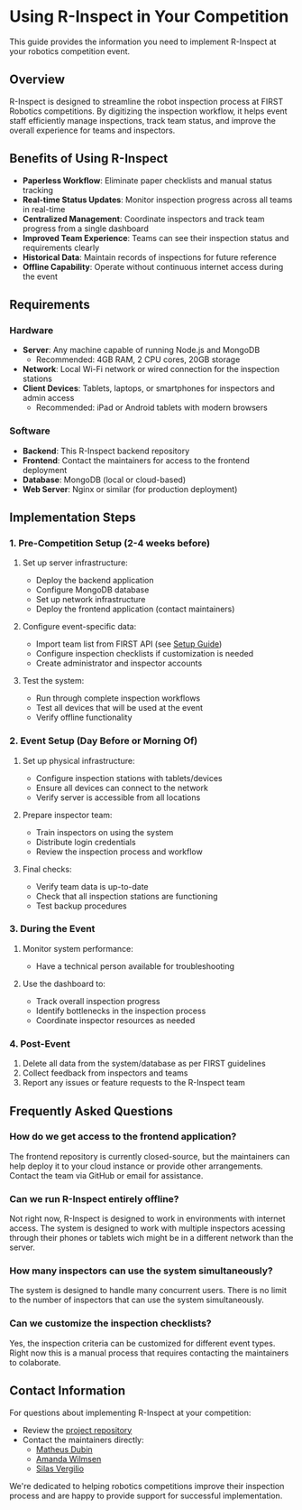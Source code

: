 # Using R-Inspect in Your Competition

This guide provides the information you need to implement R-Inspect at your robotics competition event.

## Overview

R-Inspect is designed to streamline the robot inspection process at FIRST Robotics competitions. By digitizing the inspection workflow, it helps event staff efficiently manage inspections, track team status, and improve the overall experience for teams and inspectors.

## Benefits of Using R-Inspect

- **Paperless Workflow**: Eliminate paper checklists and manual status tracking
- **Real-time Status Updates**: Monitor inspection progress across all teams in real-time
- **Centralized Management**: Coordinate inspectors and track team progress from a single dashboard
- **Improved Team Experience**: Teams can see their inspection status and requirements clearly
- **Historical Data**: Maintain records of inspections for future reference
- **Offline Capability**: Operate without continuous internet access during the event

## Requirements

### Hardware

- **Server**: Any machine capable of running Node.js and MongoDB
  - Recommended: 4GB RAM, 2 CPU cores, 20GB storage
- **Network**: Local Wi-Fi network or wired connection for the inspection stations
- **Client Devices**: Tablets, laptops, or smartphones for inspectors and admin access
  - Recommended: iPad or Android tablets with modern browsers

### Software

- **Backend**: This R-Inspect backend repository
- **Frontend**: Contact the maintainers for access to the frontend deployment
- **Database**: MongoDB (local or cloud-based)
- **Web Server**: Nginx or similar (for production deployment)

## Implementation Steps

### 1. Pre-Competition Setup (2-4 weeks before)

1. Set up server infrastructure:
   - Deploy the backend application
   - Configure MongoDB database
   - Set up network infrastructure
   - Deploy the frontend application (contact maintainers)

2. Configure event-specific data:
   - Import team list from FIRST API (see [Setup Guide](./setup.md))
   - Configure inspection checklists if customization is needed
   - Create administrator and inspector accounts

3. Test the system:
   - Run through complete inspection workflows
   - Test all devices that will be used at the event
   - Verify offline functionality

### 2. Event Setup (Day Before or Morning Of)

1. Set up physical infrastructure:
   - Configure inspection stations with tablets/devices
   - Ensure all devices can connect to the network
   - Verify server is accessible from all locations

2. Prepare inspector team:
   - Train inspectors on using the system
   - Distribute login credentials
   - Review the inspection process and workflow

3. Final checks:
   - Verify team data is up-to-date
   - Check that all inspection stations are functioning
   - Test backup procedures

### 3. During the Event

1. Monitor system performance:
   - Have a technical person available for troubleshooting

2. Use the dashboard to:
   - Track overall inspection progress
   - Identify bottlenecks in the inspection process
   - Coordinate inspector resources as needed

### 4. Post-Event

1. Delete all data from the system/database as per FIRST guidelines
2. Collect feedback from inspectors and teams
3. Report any issues or feature requests to the R-Inspect team

## Frequently Asked Questions

### How do we get access to the frontend application?

The frontend repository is currently closed-source, but the maintainers can help deploy it to your cloud instance or provide other arrangements. Contact the team via GitHub or email for assistance.

### Can we run R-Inspect entirely offline?

Not right now, R-Inspect is designed to work in environments with internet access. The system is designed to work with multiple inspectors acessing through their phones or tablets wich might be in a different network than the server.

### How many inspectors can use the system simultaneously?

The system is designed to handle many concurrent users. There is no limit to the number of inspectors that can use the system simultaneously.

### Can we customize the inspection checklists?

Yes, the inspection criteria can be customized for different event types. Right now this is a manual process that requires contacting the maintainers to colaborate.

## Contact Information

For questions about implementing R-Inspect at your competition:

- Review the [project repository](https://github.com/silasvergilio/r-inspect-backend)
- Contact the maintainers directly:
  - [Matheus Dubin](https://github.com/MatheusDubin)
  - [Amanda Wilmsen](https://github.com/amandacwilmsen)
  - [Silas Vergilio](https://github.com/silasvergilio)

We're dedicated to helping robotics competitions improve their inspection process and are happy to provide support for successful implementation. 